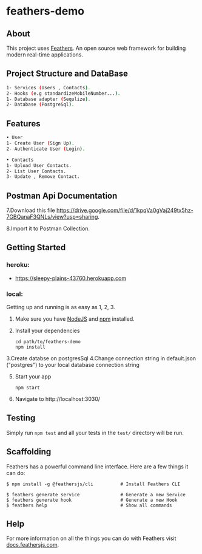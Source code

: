 # feathers-demo

> 

## About

This project uses [Feathers](http://feathersjs.com). An open source web framework for building modern real-time applications.

## Project Structure and DataBase

```bash
1- Services (Users , Contacts).
2- Hooks (e.g standardizeMobileNumber...).
1- Database adapter (Sequlize).
2- Database (PostgreSql).

```

## Features
```bash
• User
1- Create User (Sign Up).
2- Authenticate User (Login).

• Contacts
1- Upload User Contacts.
2- List User Contacts.
3- Update , Remove Contact.
```




## Postman Api Documentation

7.Download this file  https://drive.google.com/file/d/1kpqVa0gVaj249tx5hz-7GBQanaF3QNLs/view?usp=sharing.

8.Import it to Postman Collection.

## Getting Started

### heroku:
- https://sleepy-plains-43760.herokuapp.com


### local:

Getting up and running is as easy as 1, 2, 3.

1. Make sure you have [NodeJS](https://nodejs.org/) and [npm](https://www.npmjs.com/) installed.
2. Install your dependencies

    ```
    cd path/to/feathers-demo
    npm install
    ```

3.Create databse on postgresSql
4.Change connection string in default.json ("postgres") to your local database connection string

5. Start your app

    ```
    npm start
    ```
6. Navigate to http://localhost:3030/





## Testing

Simply run `npm test` and all your tests in the `test/` directory will be run.

## Scaffolding

Feathers has a powerful command line interface. Here are a few things it can do:

```
$ npm install -g @feathersjs/cli          # Install Feathers CLI

$ feathers generate service               # Generate a new Service
$ feathers generate hook                  # Generate a new Hook
$ feathers help                           # Show all commands
```

## Help

For more information on all the things you can do with Feathers visit [docs.feathersjs.com](http://docs.feathersjs.com).
